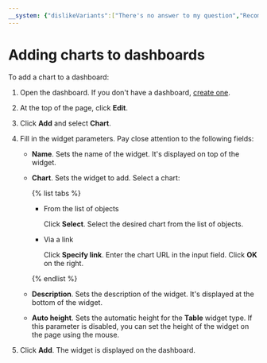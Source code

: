 ```yaml
---
__system: {"dislikeVariants":["There's no answer to my question","Recommendations aren't helpful","Content does not match the title","Other"]}
---
```

# Adding charts to dashboards

To add a chart to a dashboard:

1. Open the dashboard. If you don't have a dashboard, [create one](create.md).
1. At the top of the page, click **Edit**.
1. Click **Add** and select **Chart**.
1. Fill in the widget parameters. Pay close attention to the following fields:

   * **Name**. Sets the name of the widget. It's displayed on top of the widget.
   * **Chart**. Sets the widget to add. Select a chart:

      {% list tabs %}

      - From the list of objects

         Click **Select**. Select the desired chart from the list of objects.

      - Via a link

         Click **Specify link**. Enter the chart URL in the input field. Click **OK** on the right.


      {% endlist %}

   * **Description**. Sets the description of the widget. It's displayed at the bottom of the widget.
   * **Auto height**. Sets the automatic height for the **Table** widget type. If this parameter is disabled, you can set the height of the widget on the page using the mouse.

1. Click **Add**. The widget is displayed on the dashboard.
